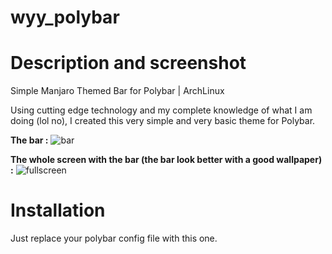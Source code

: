 # wyy_polybar
# Description and screenshot
Simple Manjaro Themed Bar for Polybar | ArchLinux

Using cutting edge technology and my complete knowledge of what I am doing (lol no), I created this very simple and very basic theme for Polybar. 

**The bar :**
![bar](https://user-images.githubusercontent.com/77797484/158819552-3f16fe96-8e79-42de-84f7-82872778a1b0.png)

**The whole screen with the bar (the bar look better with a good wallpaper) :**
![fullscreen](https://user-images.githubusercontent.com/77797484/158819573-37a76f7d-c1f9-4dcf-8dc9-24eeebd16849.png)

# Installation

Just replace your polybar config file with this one. 
